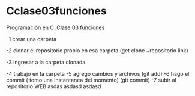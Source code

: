 # Cclase03funciones
Programación en C ,Clase 03  funciones

  -1 crear una carpeta
  
  -2 clonar el repositorio propio en esa carpeta
	(get clone +repositorio link)
  
  -3 ingresar a la carpeta clonada
  
-4 trabajo en la carpeta
-5 agrego cambios y archivos 
(git add)
-6 hago el commit ( tomo una instantanea del momento)
(git commit)
-7 subir al repositorio WEB
asdas 
asdasd
asdasd


